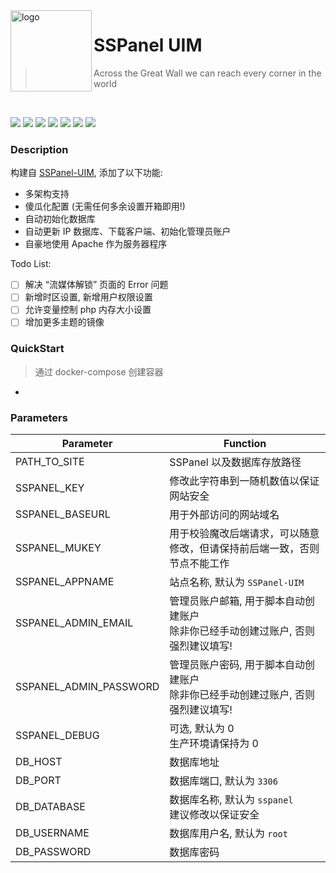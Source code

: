 <img src="https://cdn.jsdelivr.net/npm/skx@0.1.3/img/uim-logo-round.png" alt="logo" width="130" height="130" align="left" />

<h1>SSPanel UIM</h1>

> Across the Great Wall we can reach every corner in the world

<br/>

![](https://img.shields.io/badge/x86-9cf)
![](https://img.shields.io/badge/x86_64-red)
![](https://img.shields.io/badge/ARM_64-ff69b4)
![](https://img.shields.io/badge/ARM_v7-yellow)
![](https://img.shields.io/badge/ARM_v6-green)
![](https://img.shields.io/badge/PowerPC_64_le-blueviolet)
![](https://img.shields.io/badge/IBM_Z-blue)

### Description

构建自 [SSPanel-UIM](https://github.com/Anankke/SSPanel-Uim), 添加了以下功能:

- 多架构支持
- 傻瓜化配置 (无需任何多余设置开箱即用!)
- 自动初始化数据库
- 自动更新 IP 数据库、下载客户端、初始化管理员账户
- 自豪地使用 Apache 作为服务器程序

Todo List:

- [ ] 解决 “流媒体解锁” 页面的 Error 问题
- [ ] 新增时区设置, 新增用户权限设置
- [ ] 允许变量控制 php 内存大小设置
- [ ] 增加更多主题的镜像

### QuickStart

> 通过 docker-compose 创建容器 

* 


### Parameters

| **Parameter**          | **Function**                                                                          |
| ---------------------- | ------------------------------------------------------------------------------------- |
| PATH_TO_SITE           | SSPanel 以及数据库存放路径                                                            |
| SSPANEL_KEY            | 修改此字符串到一随机数值以保证网站安全                                                |
| SSPANEL_BASEURL        | 用于外部访问的网站域名                                                                |
| SSPANEL_MUKEY          | 用于校验魔改后端请求，可以随意修改，但请保持前后端一致，否则节点不能工作              |
| SSPANEL_APPNAME        | 站点名称, 默认为 `SSPanel-UIM`                                                        |
| SSPANEL_ADMIN_EMAIL    | 管理员账户邮箱, 用于脚本自动创建账户<br />除非你已经手动创建过账户, 否则强烈建议填写! |
| SSPANEL_ADMIN_PASSWORD | 管理员账户密码, 用于脚本自动创建账户<br />除非你已经手动创建过账户, 否则强烈建议填写! |
| SSPANEL_DEBUG          | 可选, 默认为 0<br />生产环境请保持为 0                                                |
| DB_HOST                | 数据库地址                                                                            |
| DB_PORT                | 数据库端口, 默认为 `3306`                                                             |
| DB_DATABASE            | 数据库名称, 默认为 `sspanel`<br />建议修改以保证安全                                  |
| DB_USERNAME            | 数据库用户名, 默认为 `root`                                                           |
| DB_PASSWORD            | 数据库密码                                                                            |
